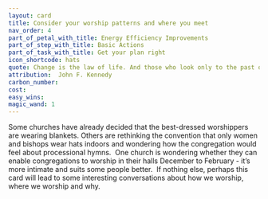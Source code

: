 ```yaml
---
layout: card
title: Consider your worship patterns and where you meet
nav_order: 4
part_of_petal_with_title: Energy Efficiency Improvements
part_of_step_with_title: Basic Actions
part_of_task_with_title: Get your plan right
icon_shortcode: hats
quote: Change is the law of life. And those who look only to the past or present are certain to miss the future.
attribution:  John F. Kennedy
carbon_number: 
cost: 
easy_wins: 
magic_wand: 1
---
```


<p>Some churches have already decided that the best-dressed worshippers are wearing blankets. Others are rethinking the convention that only women and bishops wear hats indoors and wondering how the congregation would feel about processional hymns.  One church is wondering whether they can enable congregations to worship in their halls December to February - it’s more intimate and suits some people better.  If nothing else, perhaps this card will lead to some interesting conversations about how we worship, where we worship and why.</p> 

